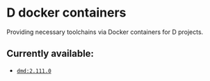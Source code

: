 # D docker containers
Providing necessary toolchains via Docker containers for D projects.

## Currently available:
* [`dmd:2.111.0`](https://hub.docker.com/layers/kirillsaidov/dmd/2.111.0/images/sha256-e20db9dc3647aab75f0926a75b45b6197d3048bbb5b552820511edcff1653f26)
